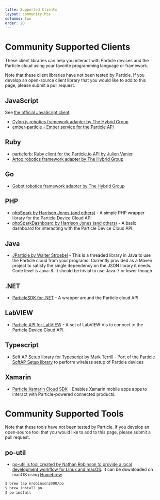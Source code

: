 ```yaml
---
title: Supported Clients
layout: community.hbs
columns: two
order: 20
---
```


# Community Supported Clients

These client libraries can help you interact with Particle devices
and the Particle cloud using your favorite programming language or
framework.

Note that these client libraries have not been tested by
Particle. If you develop an open-source client library that you would
like to add to this page, please submit a pull request.

## JavaScript

See [the official JavaScript client](/reference/javascript/).

* [Cylon.js robotics framework adapter by The Hybrid Group](http://cylonjs.com/documentation/platforms/particle/)
* [ember-particle - Ember service for the Particle API](https://github.com/mileszim/ember-particle)

## Ruby

* [particlerb: Ruby client for the Particle.io API by Julien Vanier](https://github.com/monkbroc/particlerb)
* [Artoo robotics framework adapter by The Hybrid Group](http://artoo.io/documentation/platforms/spark/)

## Go

* [Gobot robotics framework adapter by The Hybrid Group](https://gobot.io/documentation/platforms/particle/)

## PHP

* [phpSpark by Harrison Jones (and others)](https://github.com/harrisonhjones/phpSpark/) - A simple PHP wrapper library for the Particle Device Cloud API
* [phpSparkDashboard by Harrison Jones (and others)](https://github.com/harrisonhjones/phpSparkDashboard/) - A basic dashboard for interacting with the Particle Device Cloud API

## Java

* [JParticle by Walter Stroebel](https://github.com/Walter-Stroebel/JParticle) - This is a threaded library in Java to use
the Particle cloud from your programs. Currently provided as a Maven project to satisfy the single dependency on the JSON
library it needs. Code level is Java-8. It should be trivial to use Java-7 or lower though.

## .NET
* [ParticleSDK for .NET](https://github.com/ParticleNET/ParticleSDK/) - A wrapper around the Particle cloud API.

## LabVIEW

* [Particle API for LabVIEW](https://github.com/freddiepingpong/labview-particle-api) - A set of LabVIEW VIs to connect to the Particle Device Cloud API.

## Typescript

* [Soft AP Setup library for Typescript by Mark Terrill](https://www.npmjs.com/package/softap-setup-ts) - Port of the [Particle SoftAP Setup library](https://github.com/particle-iot/softap-setup-js) to perform wireless setup of Particle devices

## Xamarin

* [Particle Xamarin Cloud SDK](https://github.com/michael-watson/particle-xamarin) - Enables Xamarin mobile apps apps to interact with Particle-powered connected products.

# Community Supported Tools

Note that these tools have not been tested by
Particle. If you develop an open-source tool that you would
like to add to this page, please submit a pull request.

## po-util

* [po-util is tool created by Nathan Robinson to provide a local development workflow for Linux and macOS](https://nrobinson2000.github.io/po-util/).  It can be downloaded on macOS using [Homebrew](http://brew.sh/).

```sh
$ brew tap nrobinson2000/po
$ brew install po
$ po install
```
